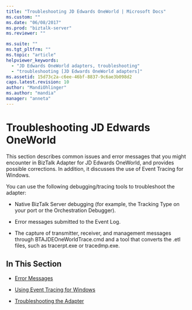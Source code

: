 ```yaml
---
title: "Troubleshooting JD Edwards OneWorld | Microsoft Docs"
ms.custom: ""
ms.date: "06/08/2017"
ms.prod: "biztalk-server"
ms.reviewer: ""

ms.suite: ""
ms.tgt_pltfrm: ""
ms.topic: "article"
helpviewer_keywords: 
  - "JD Edwards OneWorld adapters, troubleshooting"
  - "troubleshooting [JD Edwards OneWorld adapters]"
ms.assetid: 15d73c2a-c6ee-46bf-8837-9c6ae3b098d2
caps.latest.revision: 10
author: "MandiOhlinger"
ms.author: "mandia"
manager: "anneta"
---
```

# Troubleshooting JD Edwards OneWorld
This section describes common issues and error messages that you might encounter in BizTalk Adapter for JD Edwards OneWorld, and provides possible corrections. In addition, it discusses the use of Event Tracing for Windows.  
  
 You can use the following debugging/tracing tools to troubleshoot the adapter:  
  
-   Native BizTalk Server debugging (for example, the Tracking Type on your port or the Orchestration Debugger).  
  
-   Error messages submitted to the Event Log.  
  
-   The capture of transmitter, receiver, and management messages through BTAJDEOneWorldTrace.cmd and a tool that converts the .etl files, such as tracerpt.exe or tracedmp.exe.  
  
## In This Section  
  
-   [Error Messages](../core/error-messages2.md)  
  
-   [Using Event Tracing for Windows](../core/using-event-tracing-for-windows2.md)  
  
-   [Troubleshooting the Adapter](../core/troubleshooting-the-adapter3.md)